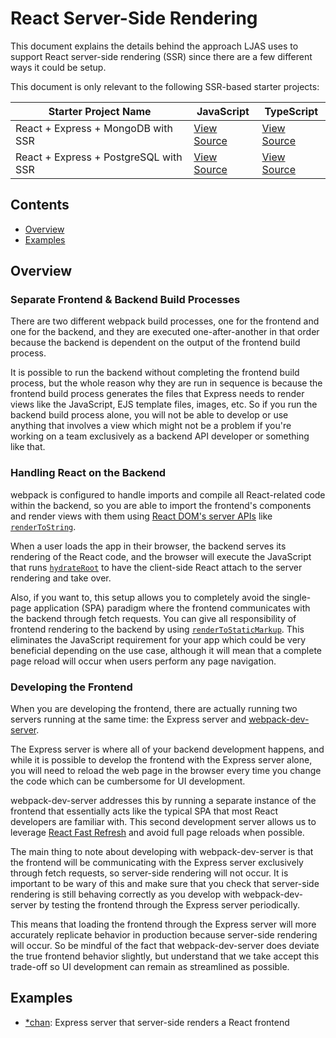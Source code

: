 # React Server-Side Rendering

This document explains the details behind the approach LJAS uses to support React server-side rendering (SSR) since there are a few different ways it could be setup.

This document is only relevant to the following SSR-based starter projects:

| Starter Project Name                  | JavaScript                                                                                                                 | TypeScript                                                                                                                    |
| ------------------------------------- | -------------------------------------------------------------------------------------------------------------------------- | ----------------------------------------------------------------------------------------------------------------------------- |
| React + Express + MongoDB with SSR    | [View Source](https://github.com/mattlean/lean-js-app-starter/tree/v1.1.0-rc-20241104/starters/react-express-mongo-ssr)    | [View Source](https://github.com/mattlean/lean-js-app-starter/tree/v1.1.0-rc-20241104/starters/react-express-mongo-ssr-ts)    |
| React + Express + PostgreSQL with SSR | [View Source](https://github.com/mattlean/lean-js-app-starter/tree/v1.1.0-rc-20241104/starters/react-express-postgres-ssr) | [View Source](https://github.com/mattlean/lean-js-app-starter/tree/v1.1.0-rc-20241104/starters/react-express-postgres-ssr-ts) |

## Contents

- [Overview](#overview)
- [Examples](#examples)

## Overview

### Separate Frontend & Backend Build Processes

There are two different webpack build processes, one for the frontend and one for the backend, and they are executed one-after-another in that order because the backend is dependent on the output of the frontend build process.

It is possible to run the backend without completing the frontend build process, but the whole reason why they are run in sequence is because the frontend build process generates the files that Express needs to render views like the JavaScript, EJS template files, images, etc. So if you run the backend build process alone, you will not be able to develop or use anything that involves a view which might not be a problem if you're working on a team exclusively as a backend API developer or something like that.

### Handling React on the Backend

webpack is configured to handle imports and compile all React-related code within the backend, so you are able to import the frontend's components and render views with them using [React DOM's server APIs](https://react.dev/reference/react-dom/server) like [`renderToString`](https://react.dev/reference/react-dom/server/renderToString).

When a user loads the app in their browser, the backend serves its rendering of the React code, and the browser will execute the JavaScript that runs [`hydrateRoot`](https://react.dev/reference/react-dom/client/hydrateRoot) to have the client-side React attach to the server rendering and take over.

Also, if you want to, this setup allows you to completely avoid the single-page application (SPA) paradigm where the frontend communicates with the backend through fetch requests. You can give all responsibility of frontend rendering to the backend by using [`renderToStaticMarkup`](https://react.dev/reference/react-dom/server/renderToStaticMarkup). This eliminates the JavaScript requirement for your app which could be very beneficial depending on the use case, although it will mean that a complete page reload will occur when users perform any page navigation.

### Developing the Frontend

When you are developing the frontend, there are actually running two servers running at the same time: the Express server and [webpack-dev-server](https://webpack.js.org/configuration/dev-server).

The Express server is where all of your backend development happens, and while it is possible to develop the frontend with the Express server alone, you will need to reload the web page in the browser every time you change the code which can be cumbersome for UI development.

webpack-dev-server addresses this by running a separate instance of the frontend that essentially acts like the typical SPA that most React developers are familiar with. This second development server allows us to leverage [React Fast Refresh](https://github.com/pmmmwh/react-refresh-webpack-plugin#readme) and avoid full page reloads when possible.

The main thing to note about developing with webpack-dev-server is that the frontend will be communicating with the Express server exclusively through fetch requests, so server-side rendering will not occur. It is important to be wary of this and make sure that you check that server-side rendering is still behaving correctly as you develop with webpack-dev-server by testing the frontend through the Express server periodically.

This means that loading the frontend through the Express server will more accurately replicate behavior in production because server-side rendering will occur. So be mindful of the fact that webpack-dev-server does deviate the true frontend behavior slightly, but understand that we take accept this trade-off so UI development can remain as streamlined as possible.

## Examples

- [\*chan](https://github.com/mattlean/lean-js-app-starter/tree/v1.1.0-rc-20241104/examples/starchan): Express server that server-side renders a React frontend
